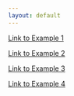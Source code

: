 ```yaml
---
layout: default
---
```



[Link to Example 1](./example1)

[Link to Example 2](./example2)

[Link to Example 3](./example3)

[Link to Example 4](./example4)

